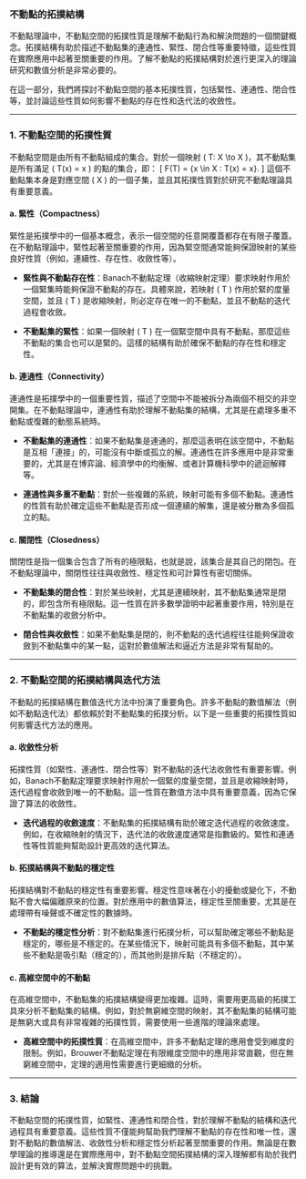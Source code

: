 ### **不動點的拓撲結構**

不動點理論中，不動點空間的拓撲性質是理解不動點行為和解決問題的一個關鍵概念。拓撲結構有助於描述不動點集的連通性、緊性、閉合性等重要特徵，這些性質在實際應用中起著至關重要的作用。了解不動點的拓撲結構對於進行更深入的理論研究和數值分析是非常必要的。

在這一部分，我們將探討不動點空間的基本拓撲性質，包括緊性、連通性、閉合性等，並討論這些性質如何影響不動點的存在性和迭代法的收斂性。

---

### **1. 不動點空間的拓撲性質**

不動點空間是由所有不動點組成的集合。對於一個映射 \( T: X \to X \)，其不動點集是所有滿足 \( T(x) = x \) 的點的集合，即：
\[
F(T) = \{x \in X : T(x) = x\}.
\]
這個不動點集本身是對應空間 \( X \) 的一個子集，並且其拓撲性質對於研究不動點理論具有重要意義。

#### **a. 緊性（Compactness）**

緊性是拓撲學中的一個基本概念，表示一個空間的任意開覆蓋都存在有限子覆蓋。在不動點理論中，緊性起著至關重要的作用，因為緊空間通常能夠保證映射的某些良好性質（例如，連續性、存在性、收斂性等）。

- **緊性與不動點存在性**：Banach不動點定理（收縮映射定理）要求映射作用於一個緊集時能夠保證不動點的存在。具體來說，若映射 \( T \) 作用於緊的度量空間，並且 \( T \) 是收縮映射，則必定存在唯一的不動點，並且不動點的迭代過程會收斂。

- **不動點集的緊性**：如果一個映射 \( T \) 在一個緊空間中具有不動點，那麼這些不動點的集合也可以是緊的。這樣的結構有助於確保不動點的存在性和穩定性。

#### **b. 連通性（Connectivity）**

連通性是拓撲學中的一個重要性質，描述了空間中不能被拆分為兩個不相交的非空開集。在不動點理論中，連通性有助於理解不動點集的結構，尤其是在處理多重不動點或復雜的動態系統時。

- **不動點集的連通性**：如果不動點集是連通的，那麼這表明在該空間中，不動點是互相「連接」的，可能沒有中斷或孤立的解。連通性在許多應用中是非常重要的，尤其是在博弈論、經濟學中的均衡解、或者計算機科學中的遞迴解釋等。

- **連通性與多重不動點**：對於一些複雜的系統，映射可能有多個不動點。連通性的性質有助於確定這些不動點是否形成一個連續的解集，還是被分散為多個孤立的點。

#### **c. 關閉性（Closedness）**

關閉性是指一個集合包含了所有的極限點，也就是說，該集合是其自己的閉包。在不動點理論中，關閉性往往與收斂性、穩定性和可計算性有密切關係。

- **不動點集的閉合性**：對於某些映射，尤其是連續映射，其不動點集通常是閉的，即包含所有極限點。這一性質在許多數學證明中起著重要作用，特別是在不動點集的收斂分析中。

- **閉合性與收斂性**：如果不動點集是閉的，則不動點的迭代過程往往能夠保證收斂到不動點集中的某一點，這對於數值解法和逼近方法是非常有幫助的。

---

### **2. 不動點空間的拓撲結構與迭代方法**

不動點的拓撲結構在數值迭代方法中扮演了重要角色。許多不動點的數值解法（例如不動點迭代法）都依賴於對不動點集的拓撲分析。以下是一些重要的拓撲性質如何影響迭代方法的應用。

#### **a. 收斂性分析**

拓撲性質（如緊性、連通性、閉合性等）對不動點的迭代法收斂性有重要影響。例如，Banach不動點定理要求映射作用於一個緊的度量空間，並且是收縮映射時，迭代過程會收斂到唯一的不動點。這一性質在數值方法中具有重要意義，因為它保證了算法的收斂性。

- **迭代過程的收斂速度**：不動點集的拓撲結構有助於確定迭代過程的收斂速度。例如，在收縮映射的情況下，迭代法的收斂速度通常是指數級的。緊性和連通性等性質能夠幫助設計更高效的迭代算法。

#### **b. 拓撲結構與不動點的穩定性**

拓撲結構對不動點的穩定性有重要影響。穩定性意味著在小的擾動或變化下，不動點不會大幅偏離原來的位置。對於應用中的數值算法，穩定性至關重要，尤其是在處理帶有噪聲或不確定性的數據時。

- **不動點的穩定性分析**：對不動點集進行拓撲分析，可以幫助確定哪些不動點是穩定的，哪些是不穩定的。在某些情況下，映射可能具有多個不動點，其中某些不動點是吸引點（穩定的），而其他則是排斥點（不穩定的）。

#### **c. 高維空間中的不動點**

在高維空間中，不動點集的拓撲結構變得更加複雜。這時，需要用更高級的拓撲工具來分析不動點集的結構。例如，對於無窮維空間的映射，其不動點集的結構可能是無窮大或具有非常複雜的拓撲性質，需要使用一些進階的理論來處理。

- **高維空間中的拓撲性質**：在高維空間中，許多不動點定理的應用會受到維度的限制。例如，Brouwer不動點定理在有限維度空間中的應用非常直觀，但在無窮維空間中，定理的適用性需要進行更細緻的分析。

---

### **3. 結論**

不動點空間的拓撲性質，如緊性、連通性和閉合性，對於理解不動點的結構和迭代過程具有重要意義。這些性質不僅能夠幫助我們理解不動點的存在性和唯一性，還對不動點的數值解法、收斂性分析和穩定性分析起著至關重要的作用。無論是在數學理論的推導還是在實際應用中，對不動點空間拓撲結構的深入理解都有助於我們設計更有效的算法，並解決實際問題中的挑戰。